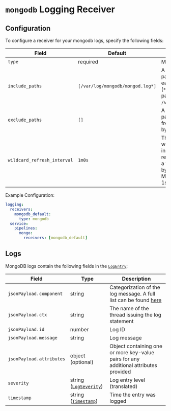 # `mongodb` Logging Receiver

## Configuration

To configure a receiver for your mongodb logs, specify the following fields:

| Field                 | Default                       | Description |
| ---                   | ---                           | ---         |
| `type`                | required                      | Must be `redis`. |
| `include_paths`       | `[/var/log/mongodb/mongod.log*]` | A list of filesystem paths to read by tailing each file. A wild card (`*`) can be used in the paths; for example, `/var/log/mongod/*.log`.
| `exclude_paths`       | `[]`                          | A list of filesystem path patterns to exclude from the set matched by `include_paths`.
| `wildcard_refresh_interval` | `1m0s` | The interval at which wildcard file paths in include_paths are refreshed. Specified as a time interval parsable by [time.ParseDuration](https://pkg.go.dev/time#ParseDuration). Must be a multiple of 1s.|


Example Configuration:

```yaml
logging:
  receivers:
    mongodb_default:
      type: mongodb
  service:
    pipelines:
      mongo:
        receivers: [mongodb_default]
```

## Logs

MongoDB logs contain the following fields in the [`LogEntry`](https://cloud.google.com/logging/docs/reference/v2/rest/v2/LogEntry):

| Field | Type | Description |
| ---   | ---- | ----------- |
| `jsonPayload.component` | string | Categorization of the log message. A full list can be found [here](https://docs.mongodb.com/manual/reference/log-messages/#std-label-log-message-components) |
| `jsonPayload.ctx` | string | The name of the thread issuing the log statement |
| `jsonPayload.id` | number | Log ID |
| `jsonPayload.message` | string | Log message |
| `jsonPayload.attributes` | object (optional) | Object containing one or more key-value pairs for any additional attributes provided |
| `severity` | string ([`LogSeverity`](https://cloud.google.com/logging/docs/reference/v2/rest/v2/LogEntry#LogSeverity)) | Log entry level (translated) |
| `timestamp` | string ([`Timestamp`](https://developers.google.com/protocol-buffers/docs/reference/google.protobuf#google.protobuf.Timestamp)) | Time the entry was logged |